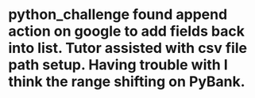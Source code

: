 # python_challenge found append action on google to add fields back into list. Tutor assisted with csv file path setup. Having trouble with I think the range shifting on PyBank. 
